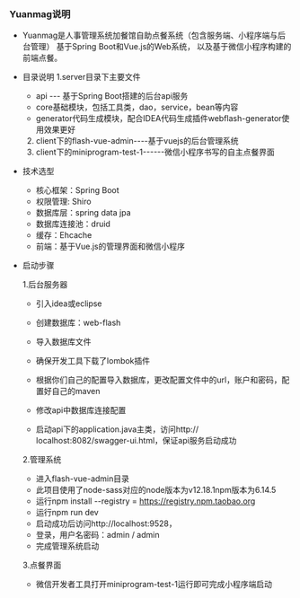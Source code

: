 ### Yuanmag说明

- Yuanmag是人事管理系统加餐馆自助点餐系统（包含服务端、小程序端与后台管理）
基于Spring Boot和Vue.js的Web系统，
以及基于微信小程序构建的前端点餐。

- 目录说明
	1.server目录下主要文件
	
	- api --- 基于Spring Boot搭建的后台api服务
	- core基础模块，包括工具类，dao，service，bean等内容
	- generator代码生成模块，配合IDEA代码生成插件webflash-generator使用效果更好
	2. client下的flash-vue-admin----基于vuejs的后台管理系统
	3. client下的miniprogram-test-1------微信小程序书写的自主点餐界面
	
- 技术选型
	- 核心框架：Spring Boot
	- 权限管理:   Shiro
	- 数据库层：spring data jpa
	- 数据库连接池：druid
	- 缓存：Ehcache
	- 前端：基于Vue.js的管理界面和微信小程序

- 启动步骤

	1.后台服务器
	
	- 引入idea或eclipse
	
	- 创建数据库：web-flash
	- 导入数据库文件
	
	- 确保开发工具下载了lombok插件
	
	- 根据你们自己的配置导入数据库，更改配置文件中的url，账户和密码，配置好自己的maven
	
	- 修改api中数据库连接配置
	
	- 启动api下的application.java主类，访问http://  localhost:8082/swagger-ui.html，保证api服务启动成功

	2.管理系统
	
	- 进入flash-vue-admin目录
	- 此项目使用了node-sass对应的node版本为v12.18.1npm版本为6.14.5
	- 运行npm install --registry = https://registry.npm.taobao.org
	- 运行npm run dev
	- 启动成功后访问http://localhost:9528，
	- 登录，用户名密码：admin / admin
	- 完成管理系统启动
	
	3.点餐界面
	
	
	- 微信开发者工具打开miniprogram-test-1运行即可完成小程序端启动

